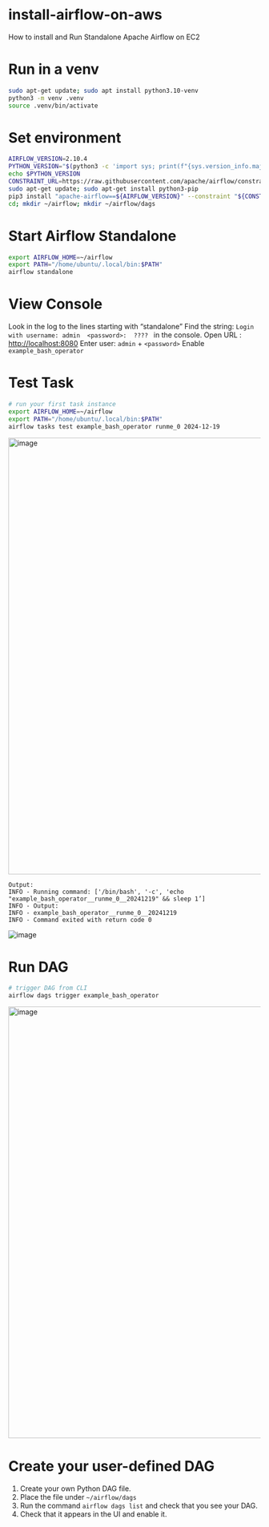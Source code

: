 # install-airflow-on-aws
How to install and Run Standalone Apache Airflow on EC2

# Run in a venv
```bash
sudo apt-get update; sudo apt install python3.10-venv
python3 -m venv .venv
source .venv/bin/activate
```

# Set environment
```bash
AIRFLOW_VERSION=2.10.4
PYTHON_VERSION="$(python3 -c 'import sys; print(f"{sys.version_info.major}.{sys.version_info.minor}")')"
echo $PYTHON_VERSION
CONSTRAINT_URL=https://raw.githubusercontent.com/apache/airflow/constraints-${AIRFLOW_VERSION}/constraints-${PYTHON_VERSION}.txt
sudo apt-get update; sudo apt-get install python3-pip
pip3 install "apache-airflow==${AIRFLOW_VERSION}" --constraint "${CONSTRAINT_URL}"
cd; mkdir ~/airflow; mkdir ~/airflow/dags
```

# Start Airflow Standalone
```bash
export AIRFLOW_HOME=~/airflow
export PATH="/home/ubuntu/.local/bin:$PATH"
airflow standalone
```

# View Console
Look in the log to the lines starting with “standalone” Find the string: `Login with username: admin  <password>:  ???? ` in the console.
Open URL : [http://localhost:8080](http://localhost:8080)
Enter user: `admin` + `<password>`
Enable `example_bash_operator`

# Test Task
```bash
# run your first task instance 
export AIRFLOW_HOME=~/airflow
export PATH="/home/ubuntu/.local/bin:$PATH"
airflow tasks test example_bash_operator runme_0 2024-12-19
```
<img width="872" alt="image" src="https://github.com/user-attachments/assets/2ac87cc7-6464-4553-bb7f-c52a08db505e" />

```
Output:
INFO - Running command: ['/bin/bash', '-c', 'echo "example_bash_operator__runme_0__20241219" && sleep 1’]
INFO - Output:
INFO - example_bash_operator__runme_0__20241219
INFO - Command exited with return code 0
```
![image](https://github.com/user-attachments/assets/47a90184-dba6-4d5a-ad23-32a28abc44b0)


# Run DAG
```bash
# trigger DAG from CLI
airflow dags trigger example_bash_operator

```
<img width="862" alt="image" src="https://github.com/user-attachments/assets/48cfb36b-85a7-46e5-8e7d-4e61d95c4956" />

# Create your user-defined DAG
1. Create your own Python DAG file.
2. Place the file under `~/airflow/dags`
3. Run the command `airflow dags list` and check that you see your DAG.
4. Check that it appears in the UI and enable it.
